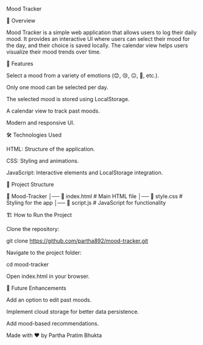 Mood Tracker

🌟 Overview

Mood Tracker is a simple web application that allows users to log their daily mood. It provides an interactive UI where users can select their mood for the day, and their choice is saved locally. The calendar view helps users visualize their mood trends over time.

🚀 Features

Select a mood from a variety of emotions (😊, 😢, 😐, 🤩, etc.).

Only one mood can be selected per day.

The selected mood is stored using LocalStorage.

A calendar view to track past moods.

Modern and responsive UI.

🛠️ Technologies Used

HTML: Structure of the application.

CSS: Styling and animations.

JavaScript: Interactive elements and LocalStorage integration.



📂 Project Structure

📁 Mood-Tracker
│── 📄 index.html      # Main HTML file
│── 📄 style.css       # Styling for the app
│── 📄 script.js       # JavaScript for functionality

🏗️ How to Run the Project

Clone the repository:

git clone https://github.com/partha892/mood-tracker.git

Navigate to the project folder:

cd mood-tracker

Open index.html in your browser.

📌 Future Enhancements

Add an option to edit past moods.

Implement cloud storage for better data persistence.

Add mood-based recommendations.



Made with ❤️ by Partha Pratim Bhukta